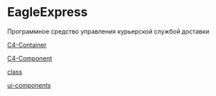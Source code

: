 # EagleExpress
Программное средство управления курьерской службой доставки

[C4-Container](https://github.com/Lizaventa/EagleExpress/blob/main/docs/C4-Component.png)

[C4-Component](https://github.com/Lizaventa/EagleExpress/blob/main/docs/C4-Container.png)

[class](https://github.com/Lizaventa/EagleExpress/blob/main/docs/class.png)

[ui-components](https://www.figma.com/design/CUaUrlyhpGLEnSPtOgAWyO/%D0%9A%D1%83%D1%80%D1%8C%D0%B5%D1%80%D1%81%D0%BA%D0%B0%D1%8F-%D1%81%D0%BB%D1%83%D0%B6%D0%B1%D0%B0-%D0%B4%D0%BE%D1%81%D1%82%D0%B0%D0%B2%D0%BA%D0%B8?node-id=0-1&t=bbGoieQPkhcpAGCi-1)
